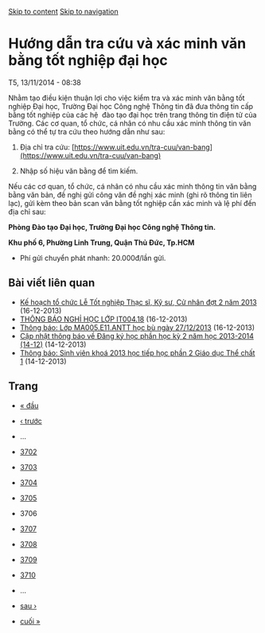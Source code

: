 [Skip to content](https://daa.uit.edu.vn/thongbao/huong-dan-tra-cuu-va-xac-minh-van-bang-tot-nghiep-dai-hoc?page=3705#main)
 [Skip to navigation](https://daa.uit.edu.vn/thongbao/huong-dan-tra-cuu-va-xac-minh-van-bang-tot-nghiep-dai-hoc?page=3705#main-nav)

Hướng dẫn tra cứu và xác minh văn bằng tốt nghiệp đại học
=========================================================

T5, 13/11/2014 - 08:38

Nhằm tạo điều kiện thuận lợi cho việc kiểm tra và xác minh văn bằng tốt nghiệp Đại học, Trường Đại học Công nghệ Thông tin đã đưa thông tin cấp bằng tốt nghiệp của các hệ  đào tạo đại học trên trang thông tin điện tử của Trường. Các cơ quan, tổ chức, cá nhân có nhu cầu xác minh thông tin văn bằng có thể tự tra cứu theo hướng dẫn như sau:

1.  Địa chỉ tra cứu: [https://www.uit.edu.vn/tra-cuu/van-bang](https://www.uit.edu.vn/tra-cuu/van-bang)
    
2.  Nhập số hiệu văn bằng để tìm kiếm.

Nếu các cơ quan, tổ chức, cá nhân có nhu cầu xác minh thông tin văn bằng bằng văn bản, đề nghị gửi công văn đề nghị xác minh (ghi rõ thông tin liên lạc), gửi kèm theo bản scan văn bằng tốt nghiệp cần xác minh và lệ phí đến địa chỉ sau:  

**Phòng Đào tạo Đại học, Trường Đại học Công nghệ Thông tin.**

**Khu phố 6, Phường Linh Trung, Quận Thủ Đức, Tp.HCM**

*   Phí gửi chuyển phát nhanh: 20.000đ/lần gửi.

Bài viết liên quan
------------------

*   [Kế hoạch tổ chức Lễ Tốt nghiệp Thạc sĩ, Kỹ sư, Cử nhân đợt 2 năm 2013](https://daa.uit.edu.vn/thongbao/ke-hoach-chuc-le-tot-nghiep-thac-si-ky-su-cu-nhan-dot-2-nam-2013)
     (16-12-2013)
*   [THÔNG BÁO NGHỈ HỌC LỚP IT004.18](https://daa.uit.edu.vn/thongbao/thong-bao-nghi-hoc-lop-it00418)
     (16-12-2013)
*   [Thông báo: Lớp MA005.E11.ANTT học bù ngày 27/12/2013](https://daa.uit.edu.vn/thongbao/thong-bao-lop-ma005e11antt-hoc-bu-ngay-27122013)
     (16-12-2013)
*   [Cập nhật thông báo về Đăng ký học phần học kỳ 2 năm học 2013-2014 (14-12)](https://daa.uit.edu.vn/thongbao/cap-nhat-thong-bao-ve-dang-ky-hoc-phan-hoc-ky-2-nam-hoc-2013-2014-14-12)
     (14-12-2013)
*   [Thông báo: Sinh viên khoá 2013 học tiếp học phần 2 Giáo dục Thể chất 1](https://daa.uit.edu.vn/thongbao/thong-bao-sinh-vien-khoa-2013-hoc-tiep-hoc-phan-2-giao-duc-chat-1)
     (14-12-2013)

Trang
-----

*   [« đầu](https://daa.uit.edu.vn/thongbao/huong-dan-tra-cuu-va-xac-minh-van-bang-tot-nghiep-dai-hoc "Đến trang đầu tiên")
    
*   [‹ trước](https://daa.uit.edu.vn/thongbao/huong-dan-tra-cuu-va-xac-minh-van-bang-tot-nghiep-dai-hoc?page=3704 "Đến trang kế trước")
    
*   …
*   [3702](https://daa.uit.edu.vn/thongbao/huong-dan-tra-cuu-va-xac-minh-van-bang-tot-nghiep-dai-hoc?page=3701 "Đến trang 3702")
    
*   [3703](https://daa.uit.edu.vn/thongbao/huong-dan-tra-cuu-va-xac-minh-van-bang-tot-nghiep-dai-hoc?page=3702 "Đến trang 3703")
    
*   [3704](https://daa.uit.edu.vn/thongbao/huong-dan-tra-cuu-va-xac-minh-van-bang-tot-nghiep-dai-hoc?page=3703 "Đến trang 3704")
    
*   [3705](https://daa.uit.edu.vn/thongbao/huong-dan-tra-cuu-va-xac-minh-van-bang-tot-nghiep-dai-hoc?page=3704 "Đến trang 3705")
    
*   3706
*   [3707](https://daa.uit.edu.vn/thongbao/huong-dan-tra-cuu-va-xac-minh-van-bang-tot-nghiep-dai-hoc?page=3706 "Đến trang 3707")
    
*   [3708](https://daa.uit.edu.vn/thongbao/huong-dan-tra-cuu-va-xac-minh-van-bang-tot-nghiep-dai-hoc?page=3707 "Đến trang 3708")
    
*   [3709](https://daa.uit.edu.vn/thongbao/huong-dan-tra-cuu-va-xac-minh-van-bang-tot-nghiep-dai-hoc?page=3708 "Đến trang 3709")
    
*   [3710](https://daa.uit.edu.vn/thongbao/huong-dan-tra-cuu-va-xac-minh-van-bang-tot-nghiep-dai-hoc?page=3709 "Đến trang 3710")
    
*   …
*   [sau ›](https://daa.uit.edu.vn/thongbao/huong-dan-tra-cuu-va-xac-minh-van-bang-tot-nghiep-dai-hoc?page=3706 "Đến trang kế sau")
    
*   [cuối »](https://daa.uit.edu.vn/thongbao/huong-dan-tra-cuu-va-xac-minh-van-bang-tot-nghiep-dai-hoc?page=3863 "Đến trang cuối cùng")